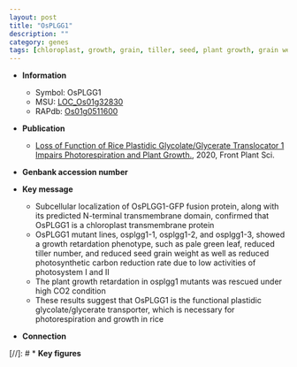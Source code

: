 ```yaml
---
layout: post
title: "OsPLGG1"
description: ""
category: genes
tags: [chloroplast, growth, grain, tiller, seed, plant growth, grain weight, tiller number, photosystem]
---
```


* **Information**  
    + Symbol: OsPLGG1  
    + MSU: [LOC_Os01g32830](http://rice.plantbiology.msu.edu/cgi-bin/ORF_infopage.cgi?orf=LOC_Os01g32830)  
    + RAPdb: [Os01g0511600](http://rapdb.dna.affrc.go.jp/viewer/gbrowse_details/irgsp1?name=Os01g0511600)  

* **Publication**  
    + [Loss of Function of Rice Plastidic Glycolate/Glycerate Translocator 1 Impairs Photorespiration and Plant Growth.](http://www.ncbi.nlm.nih.gov/pubmed?term=Loss+of+Function+of+Rice+Plastidic+Glycolate/Glycerate+Translocator+1+Impairs+Photorespiration+and+Plant+Growth.%5BTitle%5D), 2020, Front Plant Sci.

* **Genbank accession number**  

* **Key message**  
    + Subcellular localization of OsPLGG1-GFP fusion protein, along with its predicted N-terminal transmembrane domain, confirmed that OsPLGG1 is a chloroplast transmembrane protein
    + OsPLGG1 mutant lines, osplgg1-1, osplgg1-2, and osplgg1-3, showed a growth retardation phenotype, such as pale green leaf, reduced tiller number, and reduced seed grain weight as well as reduced photosynthetic carbon reduction rate due to low activities of photosystem I and II
    + The plant growth retardation in osplgg1 mutants was rescued under high CO2 condition
    + These results suggest that OsPLGG1 is the functional plastidic glycolate/glycerate transporter, which is necessary for photorespiration and growth in rice

* **Connection**  

[//]: # * **Key figures**  


